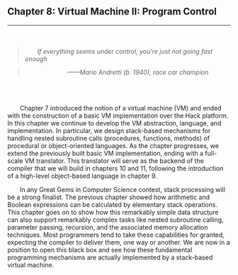 ## Chapter 8: Virtual Machine II: Program Control
---


<br />

> ###### &emsp;&emsp;<em>If everything seems under control, you’re just not going fast enough</em>

> ###### <div style="margin: -20px 50px 0 0; text-align: right"><em>——Mario Andretti (b. 1940), race car champion</em></div>

<br />

&emsp;&emsp;Chapter 7 introduced the notion of a virtual machine (VM) and ended with the construction of a basic VM implementation over the Hack platform. In this chapter we continue to develop the VM abstraction, language, and implementation. In particular, we design stack-based mechanisms for handling nested subroutine calls (procedures, functions, methods) of procedural or object-oriented languages. As the chapter progresses, we extend the previously built basic VM implementation, ending with a full-scale VM translator. This translator will serve as the backend of the compiler that we will build in chapters 10 and 11, following the introduction of a high-level object-based language in chapter 9.

&emsp;&emsp;In any Great Gems in Computer Science contest, stack processing will be a strong finalist. The previous chapter showed how arithmetic and Boolean expressions can be calculated by elementary stack operations. This chapter goes on to show how this remarkably simple data structure can also support remarkably complex tasks like nested subroutine calling, parameter passing, recursion, and the associated memory allocation techniques. Most programmers tend to take these capabilities for granted, expecting the compiler to deliver them, one way or another. We are now in a position to open this black box and see how these fundamental programming mechanisms are actually implemented by a stack-based virtual machine.
